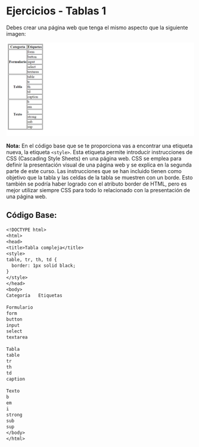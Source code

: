 # Ejercicios - Tablas 1

Debes crear una página web que tenga el mismo aspecto que la siguiente imagen:

![ejercicio tablas 2](2.png)

**Nota:** En el código base que se te proporciona vas a encontrar una etiqueta nueva, la etiqueta ```<style>```. Esta etiqueta permite introducir instrucciones de CSS (Cascading Style Sheets) en una página web. CSS se emplea para definir la presentación visual de una página web y se explica en la segunda parte de este curso. Las instrucciones que se han incluido tienen como objetivo que la tabla y las celdas de la tabla se muestren con un borde. Esto también se podría haber logrado con el atributo border de HTML, pero es mejor utilizar siempre CSS para todo lo relacionado con la presentación de una página web.

## Código Base:
```
<!DOCTYPE html>
<html>
<head>
<title>Tabla compleja</title>
<style>
table, tr, th, td {
  border: 1px solid black;
}
</style>
</head>
<body>
Categoría	Etiquetas

Formulario
form
button
input
select
textarea

Tabla
table
tr
th
td
caption

Texto
b
em
i
strong
sub
sup
</body>
</html>
```